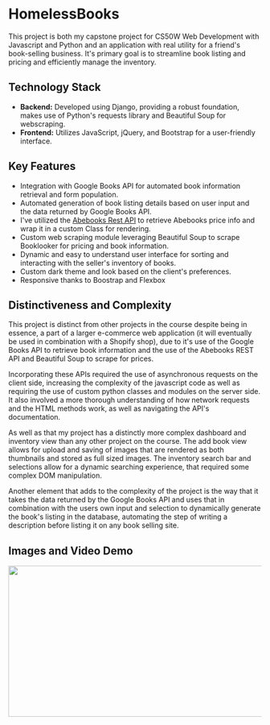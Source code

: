 # HomelessBooks

This project is both my capstone project for CS50W Web Development with Javascript and Python and an application with real utility for a friend's book-selling business. It's primary goal is to streamline book listing and pricing and efficiently manage the inventory.

## Technology Stack

- **Backend:** Developed using Django, providing a robust foundation, makes use of Python's requests library and Beautiful Soup for webscraping.
- **Frontend:** Utilizes JavaScript, jQuery, and Bootstrap for a user-friendly interface.

## Key Features

- Integration with Google Books API for automated book information retrieval and form population.
- Automated generation of book listing details based on user input and the data returned by Google Books API.
- I've utilized the [Abebooks Rest API](https://github.com/ravila4/abebooks) to retrieve Abebooks price info and wrap it in a custom Class for rendering.
- Custom web scraping module leveraging Beautiful Soup to scrape Booklooker for pricing and book information.
- Dynamic and easy to understand user interface for sorting and interacting with the seller's inventory of books.
- Custom dark theme and look based on the client's preferences.
- Responsive thanks to Boostrap and Flexbox

## Distinctiveness and Complexity

This project is distinct from other projects in the course despite being in essence, a part of a larger e-commerce web application (it will eventually be used in combination with a Shopify shop), due to it's use of the Google Books API to retrieve book information and the use of the Abebooks REST API and Beautiful Soup to scrape for prices.

Incorporating these APIs required the use of asynchronous requests on the client side, increasing the complexity of the javascript code as well as requiring the use of custom python classes and modules on the server side. It also involved a more thorough understanding of how network requests and the HTML methods work, as well as navigating the API's documentation.

As well as that my project has a distinctly more complex dashboard and inventory view than any other project on the course. The add book view allows for upload and saving of images that are rendered as both thumbnails and stored as full sized images. The inventory search bar and selections allow for a dynamic searching experience, that required some complex DOM manipulation. 

Another element that adds to the complexity of the project is the way that it takes the data returned by the Google Books API and uses that in combination with the users own input and selection to dynamically generate the book's listing in the database, automating the step of writing a description before listing it on any book selling site.

## Images and Video Demo

[<img src="https://img.youtube.com/vi/h8NpB0JFngs/hqdefault.jpg" width="600" height="300"
/>](https://www.youtube.com/embed/h8NpB0JFngs)



